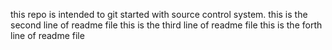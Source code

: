 this repo is intended to git started with source control system.
this is the second line of readme file
this is the third line of readme file
this is the forth line of readme file 
   
